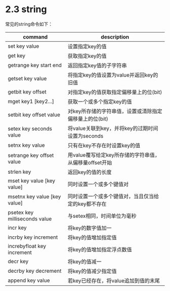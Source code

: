 # 2.3 string

常见的string命令如下：

| command                       | description                                            |
| ----------------------------- | ------------------------------------------------------ |
| set key value                 | 设置指定key的值                                        |
| get key                       | 获取指定key的值                                        |
| getrange key start end        | 返回指定key值的子字符串                                |
| getset key value              | 将指定key的值设置为value并返回key的旧值                |
| getbit key offset             | 对指定key的值获取指定偏移量上的位(bit)                 |
| mget key1 [key2...]           | 获取一个或多个指定key的值                              |
| setbit key offset value       | 对key所存储的字符串值，设置或清除指定偏移量上的位(bit) |
| setex key seconds value       | 将value关联到key，并将key的过期时间设置为seconds       |
| setnx key value               | 只有在key不存在时设置key的值                           |
| setrange key offset value     | 用value覆写给定key所存储的字符串值，从偏移量offset开始 |
| strlen key                    | 返回key的值的长度                                      |
| mset key value [key value]    | 同时设置一个或多个键值对                               |
| msetnx key value [key value]  | 同时设置一个或多个键值对，当且仅当给定的key都不存在    |
| psetex key milliseconds value | 与setex相同，时间单位为毫秒                            |
| incr key                      | 将key的数字值加一                                      |
| incrby key increment          | 将key的值增加指定值                                    |
| increbyfloat key increment    | 将key的值增加指定浮点数值                              |
| decr key                      | 将key的值减一                                          |
| decrby key decrement          | 将key的值减少指定值                                    |
| append key value              | 若key已经存在，将value追加到值的末尾                   |